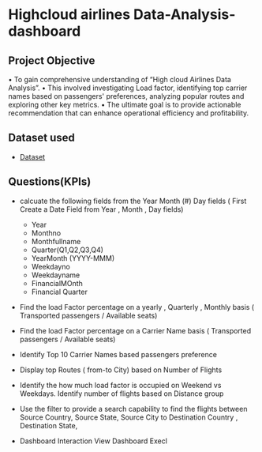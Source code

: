 # Highcloud airlines Data-Analysis-dashboard
## Project Objective
•	To gain comprehensive understanding of “High cloud Airlines Data Analysis”.
•	This involved investigating Load factor, identifying top carrier names based on passengers' preferences, analyzing popular routes and exploring other key metrics.
•	The ultimate goal is to provide actionable recommendation that can enhance operational efficiency and profitability.

## Dataset used
- <a href="https://github.com/ANSHIKA284/Data-Analysis-dashboard/blob/main/Maindata_file%201.xlsb">Dataset</a>

## Questions(KPIs)
- calcuate the following fields from the Year Month (#) Day  fields ( First Create a Date Field from Year , Month , Day fields)
   -  Year
   -  Monthno
   -  Monthfullname
   -  Quarter(Q1,Q2,Q3,Q4)
   -  YearMonth (YYYY-MMM)
   -  Weekdayno
   -  Weekdayname
   -  FinancialMOnth
   -  Financial Quarter
-  Find the load Factor percentage on a yearly , Quarterly , Monthly basis ( Transported passengers / Available seats)
-  Find the load Factor percentage on a Carrier Name basis ( Transported passengers / Available seats)
-  Identify Top 10 Carrier Names based passengers preference 
-  Display top Routes ( from-to City) based on Number of Flights 
-	Identify the how much load factor is occupied on Weekend vs Weekdays.
   Identify number of flights based on Distance group
-  Use the filter to provide a search capability to find the flights between Source Country, Source State, Source City to Destination Country , Destination State,

-	Dashboard Interaction <a herf="https://github.com/ANSHIKA284/Data-Analysis-dashboard/blob/main/Screenshot%20Excel%20Dashboard.png">View Dashboard Execl</a>


 






